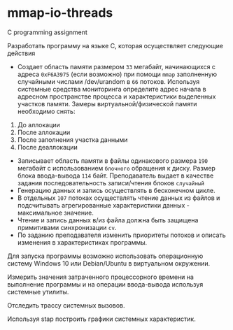 # mmap-io-threads
C programming assignment

Разработать программу на языке С, которая осуществляет следующие действия

- Создает область памяти размером `33` мегабайт, начинающихся с адреса `0xF6A3975` (если возможно) при помощи `mmap` заполненную случайными числами /dev/urandom в `66` потоков. Используя системные средства мониторинга определите адрес начала в адресном пространстве процесса и характеристики выделенных участков памяти. Замеры виртуальной/физической памяти необходимо снять:
1. До аллокации
2. После аллокации
3. После заполнения участка данными
4. После деаллокации
- Записывает область памяти в файлы одинакового размера `190` мегабайт с использованием `блочного` обращения к диску. Размер блока ввода-вывода `114` байт. Преподаватель выдает в качестве задания последовательность записи/чтения блоков  `случайный`
- Генерацию данных и запись осуществлять в бесконечном цикле.
- В отдельных `107` потоках осуществлять чтение данных из файлов и подсчитывать агрегированные характеристики данных - максимальное значение.
- Чтение и запись данных в/из файла должна быть защищена примитивами синхронизации `cv`.
- По заданию преподавателя изменить приоритеты потоков и описать изменения в характеристиках программы.

Для запуска программы возможно использовать операционную систему Windows 10 или Debian/Ubuntu в виртуальном окружении.

Измерить значения затраченного процессорного времени на выполнение программы и на операции ввода-вывода используя системные утилиты.

Отследить трассу системных вызовов.

Используя stap построить графики системных характеристик.

